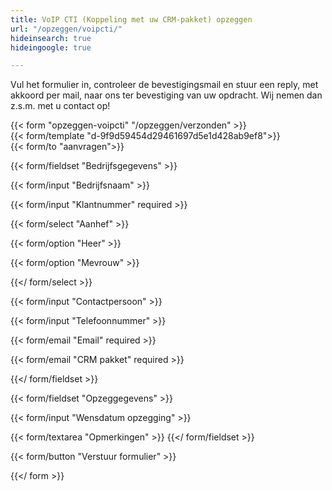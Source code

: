```yaml
---
title: VoIP CTI (Koppeling met uw CRM-pakket) opzeggen
url: "/opzeggen/voipcti/"
hideinsearch: true
hideingoogle: true

---
```

Vul het formulier in, controleer de bevestigingsmail en stuur een reply, met akkoord per mail, naar ons ter bevestiging van uw opdracht. Wij nemen dan z.s.m. met u contact op!

{{< form "opzeggen-voipcti" "/opzeggen/verzonden" >}}  
{{< form/template "d-9f9d59454d29461697d5e1d428ab9ef8">}}  
{{< form/to "aanvragen">}}

{{< form/fieldset "Bedrijfsgegevens" >}}

{{< form/input "Bedrijfsnaam" >}}

{{< form/input "Klantnummer" required >}}

{{< form/select "Aanhef" >}}

{{< form/option "Heer" >}}

{{< form/option "Mevrouw" >}}

{{</ form/select >}}

{{< form/input "Contactpersoon" >}}

{{< form/input "Telefoonnummer" >}}

{{< form/email "Email" required >}}

{{< form/email "CRM pakket" required >}}

{{</ form/fieldset >}}

{{< form/fieldset "Opzeggegevens" >}}

{{< form/input "Wensdatum opzegging" >}}

{{< form/textarea "Opmerkingen" >}}
{{</ form/fieldset >}}

{{< form/button "Verstuur formulier" >}}

{{</ form >}}
